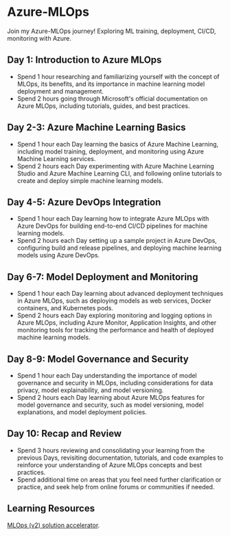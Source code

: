 # Azure-MLOps
Join my Azure-MLOps journey! Exploring ML training, deployment, CI/CD, monitoring with Azure.


## Day 1: Introduction to Azure MLOps

- Spend 1 hour researching and familiarizing yourself with the concept of MLOps, its benefits, and its importance in machine learning model deployment and management.
- Spend 2 hours going through Microsoft's official documentation on Azure MLOps, including tutorials, guides, and best practices.

## Day 2-3: Azure Machine Learning Basics

- Spend 1 hour each Day learning the basics of Azure Machine Learning, including model training, deployment, and monitoring using Azure Machine Learning services.
- Spend 2 hours each Day experimenting with Azure Machine Learning Studio and Azure Machine Learning CLI, and following online tutorials to create and deploy simple machine learning models.

## Day 4-5: Azure DevOps Integration

- Spend 1 hour each Day learning how to integrate Azure MLOps with Azure DevOps for building end-to-end CI/CD pipelines for machine learning models.
- Spend 2 hours each Day setting up a sample project in Azure DevOps, configuring build and release pipelines, and deploying machine learning models using Azure DevOps.

## Day 6-7: Model Deployment and Monitoring

- Spend 1 hour each Day learning about advanced deployment techniques in Azure MLOps, such as deploying models as web services, Docker containers, and Kubernetes pods.
- Spend 2 hours each Day exploring monitoring and logging options in Azure MLOps, including Azure Monitor, Application Insights, and other monitoring tools for tracking the performance and health of deployed machine learning models.

## Day 8-9: Model Governance and Security

- Spend 1 hour each Day understanding the importance of model governance and security in MLOps, including considerations for data privacy, model explainability, and model versioning.
- Spend 2 hours each Day learning about Azure MLOps features for model governance and security, such as model versioning, model explanations, and model deployment policies.

## Day 10: Recap and Review

- Spend 3 hours reviewing and consolidating your learning from the previous Days, revisiting documentation, tutorials, and code examples to reinforce your understanding of Azure MLOps concepts and best practices.
- Spend additional time on areas that you feel need further clarification or practice, and seek help from online forums or communities if needed.

## Learning Resources

[ MLOps (v2) solution accelerator](https://github.com/Azure/mlops-v2).